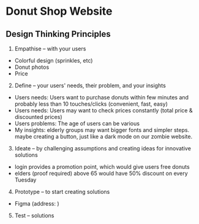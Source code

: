 # Donut Shop Website

## Design Thinking Principles

1. Empathise – with your users
  - Colorful design (sprinkles, etc)
  - Donut photos
  - Price
2. Define – your users' needs, their problem, and your insights
  - Users needs: Users want to purchase donuts within few minutes and probably less than 10 touches/clicks (convenient, fast, easy)
  - Users needs: Users may want to check prices constantly (total price & discounted prices)
  - Users problems: The age of users can be various
  - My insights:  elderly groups may want bigger fonts and simpler steps. maybe creating a button, just like a dark mode on our zombie website.
3. Ideate – by challenging assumptions and creating ideas for innovative solutions
  - login provides a promotion point, which would give users free donuts
  - elders (proof required) above 65 would have 50% discount on every Tuesday
4. Prototype – to start creating solutions
  - Figma (address: )
5. Test – solutions

